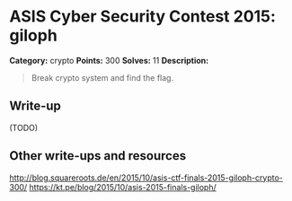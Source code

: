 # ASIS Cyber Security Contest 2015: giloph

**Category:** crypto
**Points:** 300
**Solves:** 11
**Description:**

> Break crypto system and find the flag.

## Write-up

(TODO)

## Other write-ups and resources

http://blog.squareroots.de/en/2015/10/asis-ctf-finals-2015-giloph-crypto-300/
https://kt.pe/blog/2015/10/asis-2015-finals-giloph/
